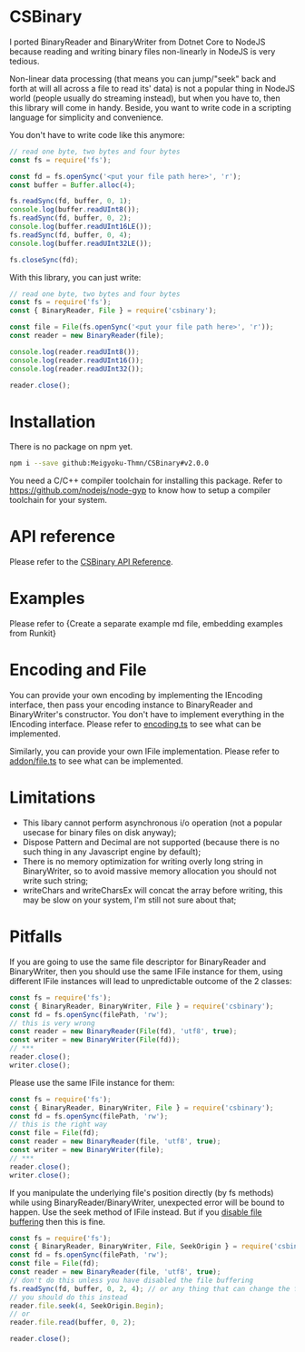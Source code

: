 # CSBinary
I ported BinaryReader and BinaryWriter from Dotnet Core to NodeJS because reading and writing binary files non-linearly in NodeJS is very tedious.

Non-linear data processing (that means you can jump/"seek" back and forth at will all across a file to read its' data) is not a popular thing in NodeJS world (people usually do streaming instead), but when you have to, then this library will come in handy. Beside, you want to write code in a scripting language for simplicity and convenience.

You don't have to write code like this anymore:
```js
// read one byte, two bytes and four bytes
const fs = require('fs');

const fd = fs.openSync('<put your file path here>', 'r');
const buffer = Buffer.alloc(4);

fs.readSync(fd, buffer, 0, 1);
console.log(buffer.readUInt8());
fs.readSync(fd, buffer, 0, 2);
console.log(buffer.readUInt16LE());
fs.readSync(fd, buffer, 0, 4);
console.log(buffer.readUInt32LE());

fs.closeSync(fd);
```
With this library, you can just write:
```js
// read one byte, two bytes and four bytes
const fs = require('fs');
const { BinaryReader, File } = require('csbinary');

const file = File(fs.openSync('<put your file path here>', 'r'));
const reader = new BinaryReader(file);

console.log(reader.readUInt8());
console.log(reader.readUInt16());
console.log(reader.readUInt32());

reader.close();
```
# Installation
There is no package on npm yet.
```bash
npm i --save github:Meigyoku-Thmn/CSBinary#v2.0.0
```
You need a C/C++ compiler toolchain for installing this package. Refer to https://github.com/nodejs/node-gyp to know how to setup a compiler toolchain for your system.

# API reference
Please refer to the [CSBinary API Reference](https://meigyoku-thmn.github.io/CSBinary/).

# Examples
Please refer to {Create a separate example md file, embedding examples from Runkit}

# Encoding and File
You can provide your own encoding by implementing the IEncoding interface, then pass your encoding instance to BinaryReader and BinaryWriter's constructor. You don't have to implement everything in the IEncoding interface. Please refer to [encoding.ts](https://github.com/Meigyoku-Thmn/CSBinary/blob/master/src/encoding.ts) to see what can be implemented.

Similarly, you can provide your own IFile implementation. Please refer to [addon/file.ts](https://github.com/Meigyoku-Thmn/CSBinary/blob/master/src/addon/file.ts) to see what can be implemented.

# Limitations
* This libary cannot perform asynchronous i/o operation (not a popular usecase for binary files on disk anyway);
* Dispose Pattern and Decimal are not supported (because there is no such thing in any Javascript engine by default);
* There is no memory optimization for writing overly long string in BinaryWriter, so to avoid massive memory allocation you should not write such string;
* writeChars and writeCharsEx will concat the array before writing, this may be slow on your system, I'm still not sure about that;

# Pitfalls
If you are going to use the same file descriptor for BinaryReader and BinaryWriter, then you should use the same IFile instance for them, using different IFile instances will lead to unpredictable outcome of the 2 classes:
```js
const fs = require('fs');
const { BinaryReader, BinaryWriter, File } = require('csbinary');
const fd = fs.openSync(filePath, 'rw');
// this is very wrong
const reader = new BinaryReader(File(fd), 'utf8', true);
const writer = new BinaryWriter(File(fd));
// ***
reader.close();
writer.close();
```
Please use the same IFile instance for them:
```js
const fs = require('fs');
const { BinaryReader, BinaryWriter, File } = require('csbinary');
const fd = fs.openSync(filePath, 'rw');
// this is the right way
const file = File(fd);
const reader = new BinaryReader(file, 'utf8', true);
const writer = new BinaryWriter(file);
// ***
reader.close();
writer.close();
```
If you manipulate the underlying file's position directly (by fs methods) while using BinaryReader/BinaryWriter, unexpected error will be bound to happen. Use the seek method of IFile instead. But if you [disable file buffering](https://meigyoku-thmn.github.io/CSBinary/interfaces/ifile.html#setbufsize) then this is fine.
```js
const fs = require('fs');
const { BinaryReader, BinaryWriter, File, SeekOrigin } = require('csbinary');
const fd = fs.openSync(filePath, 'rw');
const file = File(fd);
const reader = new BinaryReader(file, 'utf8', true);
// don't do this unless you have disabled the file buffering
fs.readSync(fd, buffer, 0, 2, 4); // or any thing that can change the file's position
// you should do this instead
reader.file.seek(4, SeekOrigin.Begin);
// or
reader.file.read(buffer, 0, 2);

reader.close();
```
